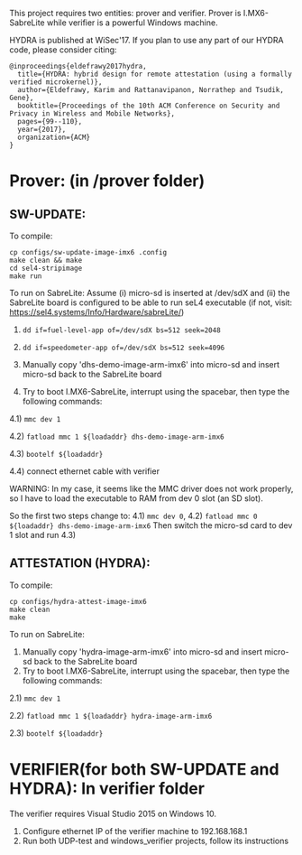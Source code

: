 This project requires two entities: prover and verifier. Prover is I.MX6-SabreLite while verifier is a powerful Windows machine.

HYDRA is published at WiSec'17. If you plan to use any part of our HYDRA code, please consider citing:

```
@inproceedings{eldefrawy2017hydra,
  title={HYDRA: hybrid design for remote attestation (using a formally verified microkernel)},
  author={Eldefrawy, Karim and Rattanavipanon, Norrathep and Tsudik, Gene},
  booktitle={Proceedings of the 10th ACM Conference on Security and Privacy in Wireless and Mobile Networks},
  pages={99--110},
  year={2017},
  organization={ACM}
}
```


# Prover: (in /prover folder)

## SW-UPDATE:

To compile:

```
cp configs/sw-update-image-imx6 .config
make clean && make
cd sel4-stripimage
make run
```

To run on SabreLite:
Assume (i) micro-sd is inserted at /dev/sdX and (ii) the SabreLite board is configured to be able to run seL4 executable (if not, visit: https://sel4.systems/Info/Hardware/sabreLite/)
1) `dd if=fuel-level-app of=/dev/sdX bs=512 seek=2048`

2) `dd if=speedometer-app of=/dev/sdX bs=512 seek=4096`

3) Manually copy 'dhs-demo-image-arm-imx6' into micro-sd and insert micro-sd back to the SabreLite board
4) Try to boot I.MX6-SabreLite, interrupt using the spacebar, then type the following commands:

4.1) `mmc dev 1`

4.2) `fatload mmc 1 ${loadaddr} dhs-demo-image-arm-imx6`

4.3) `bootelf ${loadaddr}`

4.4) connect ethernet cable with verifier

WARNING: In my case, it seems like the MMC driver does not work properly, so I have to load the executable to RAM from dev 0 slot (an SD slot).

So the first two steps change to: 4.1) `mmc dev 0`, 4.2) `fatload mmc 0 ${loadaddr} dhs-demo-image-arm-imx6`
Then switch the micro-sd card to dev 1 slot and run 4.3)



## ATTESTATION (HYDRA):

To compile:
```
cp configs/hydra-attest-image-imx6
make clean
make
```

To run on SabreLite:
1) Manually copy 'hydra-image-arm-imx6' into micro-sd and insert micro-sd back to the SabreLite board
2) Try to boot I.MX6-SabreLite, interrupt using the spacebar, then type the following commands:

2.1) `mmc dev 1`

2.2) `fatload mmc 1 ${loadaddr} hydra-image-arm-imx6`

2.3) `bootelf ${loadaddr}`



# VERIFIER(for both SW-UPDATE and HYDRA): In verifier folder

The verifier requires Visual Studio 2015 on Windows 10.

1) Configure ethernet IP of the verifier machine to 192.168.168.1
2) Run both UDP-test and windows_verifier projects, follow its instructions

